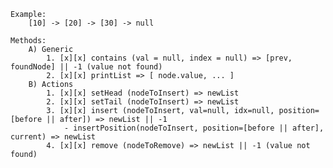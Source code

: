     Example:
        [10] -> [20] -> [30] -> null

    Methods: 
        A) Generic  
            1. [x][x] contains (val = null, index = null) => [prev, foundNode] || -1 (value not found)  
            2. [x][x] printList => [ node.value, ... ] 
        B) Actions  
            1. [x][x] setHead (nodeToInsert) => newList  
            2. [x][x] setTail (nodeToInsert) => newList  
            3. [x][x] insert (nodeToInsert, val=null, idx=null, position=[before || after]) => newList || -1 
                - insertPosition(nodeToInsert, position=[before || after], current) => newList  
            4. [x][x] remove (nodeToRemove) => newList || -1 (value not found)  
